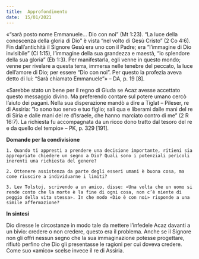 ```yaml
---
title:  Approfondimento
date:  15/01/2021
---
```


«“sarà posto nome Emmanuele… Dio con noi” (Mt 1:23). “La luce della conoscenza della gloria di Dio” è vista “nel volto di Gesù Cristo” (2 Co 4:6). Fin dall’antichità il Signore Gesù era uno con il Padre; era “l’immagine di Dio invisibile” (Cl 1:15), l’immagine della sua grandezza e maestà, “lo splendore della sua gloria” (Eb 1:3). Per manifestarla, egli venne in questo mondo; venne per rivelare a questa terra, immersa nelle tenebre del peccato, la luce dell’amore di Dio; per essere “Dio con noi”. Per questo la profezia aveva detto di lui: “Sarà chiamato Emmanuele”» – DA, p. 19 [8].

«Sarebbe stato un bene per il regno di Giuda se Acaz avesse accettato questo messaggio divino. Ma preferendo contare sul potere umano cercò l’aiuto dei pagani. Nella sua disperazione mandò a dire a Tiglat – Pileser, re di Assiria: “Io sono tuo servo e tuo figlio; sali qua e liberami dalle mani del re di Siria e dalle mani del re d’Israele, che hanno marciato contro di me” (2 R 16:7). La richiesta fu accompagnata da un ricco dono tratto dal tesoro del re e da quello del tempio» – PK, p. 329 [191].

**Domande per la condivisione**

`1.	Quando ti appresti a prendere una decisione importante, ritieni sia appropriato chiedere un segno a Dio? Quali sono i potenziali pericoli inerenti una richiesta del genere?`

`2.	Ottenere assistenza da parte degli esseri umani è buona cosa, ma come riuscire a individuarne i limiti?`

`3.	Lev Tolstoj, scrivendo a un amico, disse: «Una volta che un uomo si rende conto che la morte è la fine di ogni cosa, non c’è niente di peggio della vita stessa». In che modo «Dio è con noi» risponde a una simile affermazione?`

**In sintesi**

Dio diresse le circostanze in modo tale da mettere l’infedele Acaz davanti a un bivio: credere o non credere, questo era il problema. Anche se il Signore non gli offrì nessun segno che la sua immaginazione potesse progettare, rifiutò perfino che Dio gli presentasse le ragioni per cui doveva credere. Come suo «amico» scelse invece il re di Assiria.